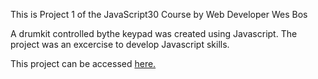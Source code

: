 This is Project 1 of the JavaScript30 Course by Web Developer Wes Bos

A drumkit controlled bythe keypad was created using Javascript. The project was an excercise to develop Javascript skills.

This project can be accessed <a href="https://jmck31.github.io/Javascript-Drum-Kit/">here.</a>